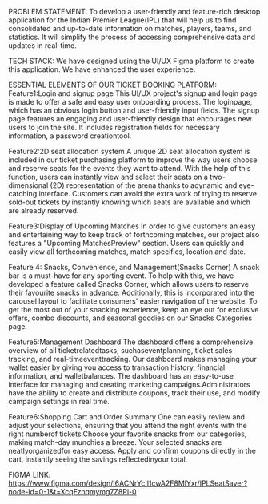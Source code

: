 PROBLEM STATEMENT: To develop a user-friendly and feature-rich desktop
application for the Indian Premier League(IPL) that will help
us to find consolidated and up-to-date information on
matches, players, teams, and statistics. It will simplify the
process of accessing comprehensive data and updates in
real-time.

TECH STACK: We have designed  using the UI/UX Figma platform to create
this application. We have enhanced the user experience.

ESSENTIAL ELEMENTS OF OUR TICKET BOOKING PLATFORM:
Feature1:Login and signup page
This UI/UX project's signup and login page is made to offer a
safe and easy user onboarding process. The loginpage, which
has an obvious login button and user-friendly input fields.
The signup page features an engaging and user-friendly design
that encourages new users to join the site. It includes
registration fields for necessary information, a password
creationtool.

Feature2:2D seat allocation system
A unique 2D seat allocation system is included in our ticket
purchasing platform to improve the way users choose and
reserve seats for the events they want to attend. With the
help of this function, users can instantly view and select
their seats on a two-dimensional (2D) representation of the
arena thanks to adynamic and eye-catching interface.
Customers can avoid the extra work of trying to reserve
sold-out tickets by instantly knowing which seats are
available and which are already reserved.

Feature3:Display of Upcoming Matches
In order to give customers an easy and entertaining way
to keep track of forthcoming matches, our project also
features a "Upcoming MatchesPreview" section.
Users can quickly and easily view all forthcoming
matches, match specifics, location and date.

Feature 4: Snacks, Convenience, and Management(Snacks Corner)
A snack bar is a must-have for any sporting event. To help
with this, we have developed a feature called Snacks
Corner, which allows users to reserve their favourite
snacks in advance.
Additionally, this is incorporated into the carousel layout
to facilitate consumers' easier navigation of the website.
To get the most out of your snacking experience, keep an
eye out for exclusive offers, combo discounts, and
seasonal goodies on our Snacks Categories page.

Feature5:Management Dashboard
The dashboard offers a comprehensive overview of all ticketrelatedtasks, suchaseventplanning, ticket sales tracking, and
real-timeeventtracking. Our dashboard makes managing your wallet easier by giving
you access to transaction history, financial information, and
walletbalances. The dashboard has an easy-to-use interface for managing and
creating marketing campaigns.Administrators have the ability
to create and distribute coupons, track their use, and modify
campaign settings in real time.

Feature6:Shopping Cart and Order Summary
One can easily review and adjust your selections,
ensuring that you attend the right events with the right
numberof tickets.Choose your favorite snacks from our categories, making
match-day munchies a breeze. Your selected snacks are
neatlyorganizedfor easy access. Apply and confirm coupons directly in the cart, instantly seeing the savings reflectedinyour total.

FIGMA LINK: https://www.figma.com/design/I6ACNrYcIl1cwA2F8MlYxr/IPLSeatSaver?node-id=0-1&t=XcqFznqmymg7Z8Pl-0



